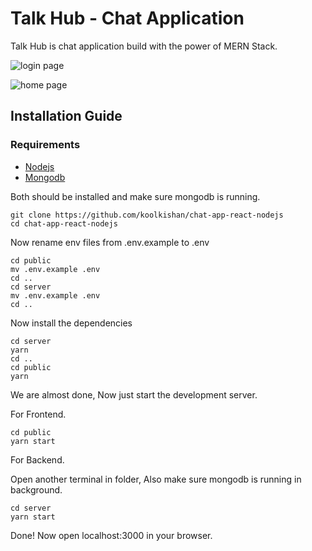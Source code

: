 # Talk Hub - Chat Application

Talk Hub is chat application build with the power of MERN Stack.

![login page](./images/YourRoom.png.png)

![home page](./images/Talk_hub.png)

## Installation Guide

### Requirements

- [Nodejs](https://nodejs.org/en/download)
- [Mongodb](https://www.mongodb.com/docs/manual/administration/install-community/)

Both should be installed and make sure mongodb is running.

```shell
git clone https://github.com/koolkishan/chat-app-react-nodejs
cd chat-app-react-nodejs
```

Now rename env files from .env.example to .env

```shell
cd public
mv .env.example .env
cd ..
cd server
mv .env.example .env
cd ..
```

Now install the dependencies

```shell
cd server
yarn
cd ..
cd public
yarn
```

We are almost done, Now just start the development server.

For Frontend.

```shell
cd public
yarn start
```

For Backend.

Open another terminal in folder, Also make sure mongodb is running in background.

```shell
cd server
yarn start
```

Done! Now open localhost:3000 in your browser.

